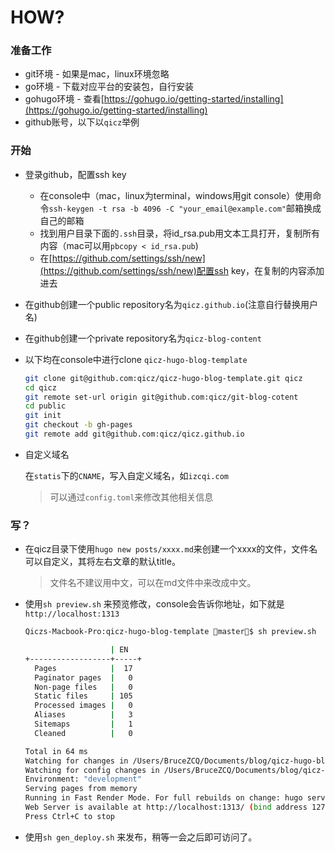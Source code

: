 # HOW?

### 准备工作

- git环境 - 如果是mac，linux环境忽略
- go环境 - 下载对应平台的安装包，自行安装
- gohugo环境 - 查看[https://gohugo.io/getting-started/installing](https://gohugo.io/getting-started/installing)
- github账号，以下以`qicz`举例



### 开始

- 登录github，配置ssh key
  - 在console中（mac，linux为terminal，windows用git console）使用命令`ssh-keygen -t rsa -b 4096 -C "your_email@example.com"`邮箱换成自己的邮箱
  - 找到用户目录下面的`.ssh`目录，将id_rsa.pub用文本工具打开，复制所有内容（mac可以用`pbcopy < id_rsa.pub`)
  - 在[https://github.com/settings/ssh/new](https://github.com/settings/ssh/new)配置ssh key，在复制的内容添加进去

- 在github创建一个public repository名为`qicz.github.io`(注意自行替换用户名)

- 在github创建一个private repository名为`qicz-blog-content`

- 以下均在console中进行clone `qicz-hugo-blog-template`

  ```bash
  git clone git@github.com:qicz/qicz-hugo-blog-template.git qicz 
  cd qicz 
  git remote set-url origin git@github.com:qicz/git-blog-cotent
  cd public 
  git init
  git checkout -b gh-pages
  git remote add git@github.com:qicz/qicz.github.io
  ```

- 自定义域名

  在`statis`下的`CNAME`，写入自定义域名，如`izcqi.com`

  > 可以通过`config.toml`来修改其他相关信息

### 写？

- 在qicz目录下使用`hugo new posts/xxxx.md`来创建一个xxxx的文件，文件名可以自定义，其将左右文章的默认title。

  > 文件名不建议用中文，可以在md文件中来改成中文。

- 使用`sh preview.sh` 来预览修改，console会告诉你地址，如下就是 `http://localhost:1313`

  ```bash
  Qiczs-Macbook-Pro:qicz-hugo-blog-template master$ sh preview.sh 
  
                     | EN   
  +------------------+-----+
    Pages            |  17  
    Paginator pages  |   0  
    Non-page files   |   0  
    Static files     | 105  
    Processed images |   0  
    Aliases          |   3  
    Sitemaps         |   1  
    Cleaned          |   0  
  
  Total in 64 ms
  Watching for changes in /Users/BruceZCQ/Documents/blog/qicz-hugo-blog-template/{archetypes,content,static,themes}
  Watching for config changes in /Users/BruceZCQ/Documents/blog/qicz-hugo-blog-template/config.toml
  Environment: "development"
  Serving pages from memory
  Running in Fast Render Mode. For full rebuilds on change: hugo server --disableFastRender
  Web Server is available at http://localhost:1313/ (bind address 127.0.0.1)
  Press Ctrl+C to stop
  ```

- 使用`sh gen_deploy.sh` 来发布，稍等一会之后即可访问了。